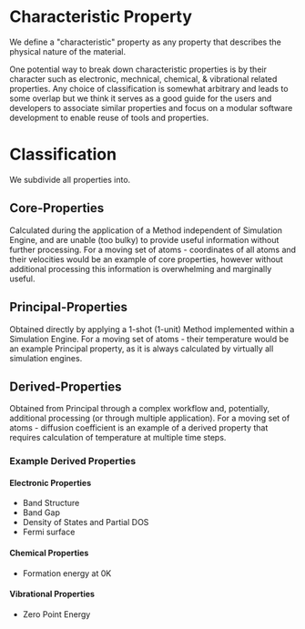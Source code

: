 <!-- by MH -->

# Characteristic Property

We define a "characteristic" property as any property that describes the physical nature of the material.

One potential way to break down characteristic properties is by their character such as electronic, mechnical, chemical, & vibrational related properties.  Any choice of classification is somewhat arbitrary and leads to some overlap but we think it serves as a good guide for the users and developers to associate similar properties and focus on a modular software development to enable reuse of tools and properties.

# Classification

We subdivide all properties into.

## Core-Properties

Calculated during the application of a Method independent of Simulation Engine, and are unable (too bulky) to provide useful information without further processing.    For a moving set of atoms - coordinates of all atoms and their velocities would be an example of core properties, however without additional processing this information is overwhelming and marginally useful.

## Principal-Properties

Obtained directly by applying a 1-shot (1-unit) Method implemented within a Simulation Engine.  For a moving set of atoms - their temperature would be an example Principal property, as it is always calculated by virtually all simulation engines.

## Derived-Properties

Obtained from Principal through a complex workflow and, potentially, additional processing (or through multiple application).   For a moving set of atoms - diffusion coefficient is an example of a derived property that requires calculation of temperature at multiple time steps.

### Example Derived Properties

#### Electronic Properties

* Band Structure
* Band Gap
* Density of States and Partial DOS
* Fermi surface

#### Chemical Properties

- Formation energy at 0K

#### Vibrational Properties

- Zero Point Energy


